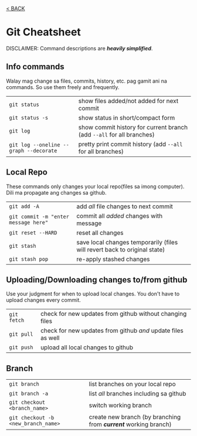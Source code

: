 [< BACK](../README.MD)

# Git Cheatsheet
DISCLAIMER: Command descriptions are ***heavily simplified***. 

## Info commands
Walay mag change sa files, commits, history, etc. pag gamit ani na commands. So use them freely and frequently.

|||
| --- | --- |
| `git status` | show files added/not added for next commit |
| `git status -s` | show status in short/compact form |
| `git log` | show commit history for current branch (add `--all` for all branches) |
| `git log --oneline --graph --decorate` | pretty print commit history  (add `--all` for all branches) |


## Local Repo
These commands only changes your local repo(files sa imong computer). Dili ma propagate ang changes sa github.

|||
| --- | --- |
| `git add -A` | add *all* file changes to next commit |
| `git commit -m "enter message here"` | commit all *added* changes with message |
| `git reset --HARD` | reset all changes |
| `git stash` | save local changes temporarily (files will revert back to original state) |
| `git stash pop` | re-apply stashed changes |

## Uploading/Downloading changes to/from github
Use your judgment for when to upload local changes. You don't have to upload changes every commit. 

|||
| --- | --- |
| `git fetch` | check for new updates from github without changing files |
| `git pull` | check for new updates from github *and* update files as well |
| `git push` | upload all local changes to github |


## Branch

|||
| --- | --- |
| `git branch` | list branches on your local repo |
| `git branch -a` | list *all* branches including sa github |
| `git checkout <branch_name>` | switch working branch |
| `git checkout -b <new_branch_name>` | create new branch (by branching from ***current*** working branch) |